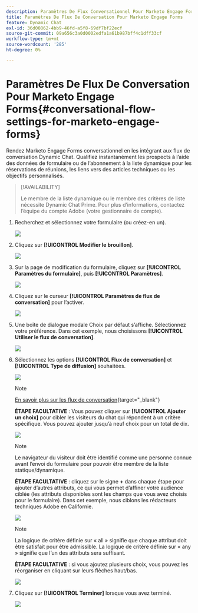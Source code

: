 ```yaml
---
description: Paramètres De Flux Conversationnel Pour Marketo Engage Forms - Documentation De Marketo - Documentation Du Produit
title: Paramètres De Flux De Conversation Pour Marketo Engage Forms
feature: Dynamic Chat
exl-id: 36d00862-4bb9-46fd-a5f8-69df7bf22ecf
source-git-commit: 09a656c3a0d0002edfa1a61b987bff4c1dff33cf
workflow-type: tm+mt
source-wordcount: '285'
ht-degree: 0%

---
```


# Paramètres De Flux De Conversation Pour Marketo Engage Forms{#conversational-flow-settings-for-marketo-engage-forms}

Rendez Marketo Engage Forms conversationnel en les intégrant aux flux de conversation Dynamic Chat. Qualifiez instantanément les prospects à l’aide des données de formulaire ou de l’abonnement à la liste dynamique pour les réservations de réunions, les liens vers des articles techniques ou les objectifs personnalisés.

>[!AVAILABILITY]
>
>Le membre de la liste dynamique ou le membre des critères de liste nécessite Dynamic Chat Prime. Pour plus d’informations, contactez l’équipe du compte Adobe (votre gestionnaire de compte).

1. Recherchez et sélectionnez votre formulaire (ou créez-en un).

   ![](assets/conversational-flow-settings-1.png)

1. Cliquez sur **[!UICONTROL Modifier le brouillon]**.

   ![](assets/conversational-flow-settings-2.png)

1. Sur la page de modification du formulaire, cliquez sur **[!UICONTROL Paramètres du formulaire]**, puis **[!UICONTROL Paramètres]**.

   ![](assets/conversational-flow-settings-3.png)

1. Cliquez sur le curseur **[!UICONTROL Paramètres de flux de conversation]** pour l’activer.

   ![](assets/conversational-flow-settings-4.png)

1. Une boîte de dialogue modale Choix par défaut s’affiche. Sélectionnez votre préférence. Dans cet exemple, nous choisissons **[!UICONTROL Utiliser le flux de conversation]**.

   ![](assets/conversational-flow-settings-5.png)

1. Sélectionnez les options **[!UICONTROL Flux de conversation]** et **[!UICONTROL Type de diffusion]** souhaitées.

   ![](assets/conversational-flow-settings-6.png)

   >[!NOTE]
   >
   >[En savoir plus sur les flux de conversation](/help/marketo/product-docs/demand-generation/dynamic-chat/automated-chat/conversational-flow-overview.md){target="_blank"}

   **ÉTAPE FACULTATIVE** : Vous pouvez cliquer sur **[!UICONTROL Ajouter un choix]** pour cibler les visiteurs du chat qui répondent à un critère spécifique. Vous pouvez ajouter jusqu’à neuf choix pour un total de dix.

   ![](assets/conversational-flow-settings-7.png)

   >[!NOTE]
   >
   >Le navigateur du visiteur doit être identifié comme une personne connue avant l’envoi du formulaire pour pouvoir être membre de la liste statique/dynamique.

   **ÉTAPE FACULTATIVE** : cliquez sur le signe **+** dans chaque étape pour ajouter d’autres attributs, ce qui vous permet d’affiner votre audience ciblée (les attributs disponibles sont les champs que vous avez choisis pour le formulaire). Dans cet exemple, nous ciblons les rédacteurs techniques Adobe en Californie.

   ![](assets/conversational-flow-settings-8.png)

   >[!NOTE]
   >
   >La logique de critère définie sur « all » signifie que chaque attribut doit être satisfait pour être admissible. La logique de critère définie sur « any » signifie que l’un des attributs sera suffisant.

   **ÉTAPE FACULTATIVE** : si vous ajoutez plusieurs choix, vous pouvez les réorganiser en cliquant sur leurs flèches haut/bas.

   ![](assets/conversational-flow-settings-9.png)

1. Cliquez sur **[!UICONTROL Terminer]** lorsque vous avez terminé.

   ![](assets/conversational-flow-settings-10.png)

